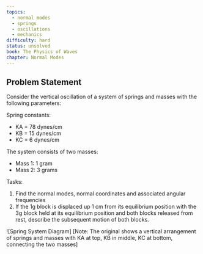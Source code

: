 ```yaml
---
topics:
  - normal modes
  - springs
  - oscillations
  - mechanics
difficulty: hard
status: unsolved
book: The Physics of Waves
chapter: Normal Modes
---
```


## Problem Statement

Consider the vertical oscillation of a system of springs and masses with the following parameters:

Spring constants:
- KA = 78 dynes/cm
- KB = 15 dynes/cm  
- KC = 6 dynes/cm

The system consists of two masses:
- Mass 1: 1 gram
- Mass 2: 3 grams

Tasks:
1. Find the normal modes, normal coordinates and associated angular frequencies
2. If the 1g block is displaced up 1 cm from its equilibrium position with the 3g block held at its equilibrium position and both blocks released from rest, describe the subsequent motion of both blocks.

![Spring System Diagram]
[Note: The original shows a vertical arrangement of springs and masses with KA at top, KB in middle, KC at bottom, connecting the two masses]